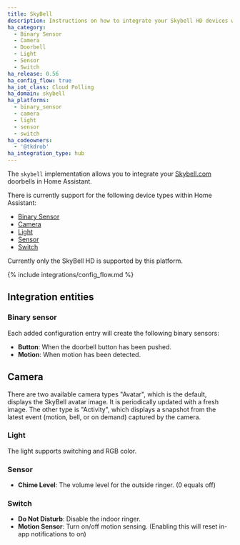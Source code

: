 ```yaml
---
title: SkyBell
description: Instructions on how to integrate your Skybell HD devices within Home Assistant.
ha_category:
  - Binary Sensor
  - Camera
  - Doorbell
  - Light
  - Sensor
  - Switch
ha_release: 0.56
ha_config_flow: true
ha_iot_class: Cloud Polling
ha_domain: skybell
ha_platforms:
  - binary_sensor
  - camera
  - light
  - sensor
  - switch
ha_codeowners:
  - '@tkdrob'
ha_integration_type: hub
---
```


The `skybell` implementation allows you to integrate your [Skybell.com](http://www.skybell.com/) doorbells in Home Assistant.

There is currently support for the following device types within Home Assistant:

- [Binary Sensor](/integrations/skybell/#binary-sensor)
- [Camera](/integrations/skybell/#camera)
- [Light](/integrations/skybell/#light)
- [Sensor](/integrations/skybell/#sensor)
- [Switch](/integrations/skybell/#switch)

Currently only the SkyBell HD is supported by this platform.

{% include integrations/config_flow.md %}

## Integration entities

### Binary sensor

Each added configuration entry will create the following binary sensors:

- **Button**: When the doorbell button has been pushed.
- **Motion**: When motion has been detected.

## Camera

There are two available camera types "Avatar", which is the default, displays the SkyBell avatar image.
It is periodically updated with a fresh image. The other type is "Activity", which displays a snapshot from
the latest event (motion, bell, or on demand) captured by the camera.

### Light

The light supports switching and RGB color.

### Sensor

- **Chime Level**: The volume level for the outside ringer. (0 equals off)

### Switch

- **Do Not Disturb**: Disable the indoor ringer.
- **Motion Sensor**: Turn on/off motion sensing. (Enabling this will reset in-app notifications to on)
